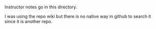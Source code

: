 Instructor notes go in this directory.

I was using the repo wiki but there is no native way in github to search it since it is another repo.
